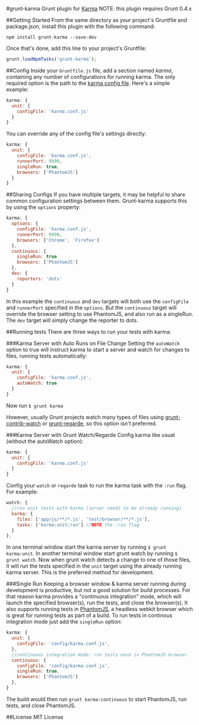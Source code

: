 #grunt-karma
Grunt plugin for [Karma](https://github.com/karma-runner/karma)
NOTE: this plugin requires Grunt 0.4.x

##Getting Started
From the same directory as your project's Gruntfile and package.json, install this plugin with the following command:

`npm install grunt-karma --save-dev`

Once that's done, add this line to your project's Gruntfile:

```js
grunt.loadNpmTasks('grunt-karma');
```

##Config
Inside your `Gruntfile.js` file, add a section named *karma*, containing any number of configurations for running karma. The only required option is the path to the [karma config file](http://karma-runner.github.com/0.8/config/configuration-file.html). Here's a simple example:

```js
karma: {
  unit: {
    configFile: 'karma.conf.js'
  }
}
```

You can override any of the config file's settings directly:

```js
karma: {
  unit: {
    configFile: 'karma.conf.js',
    runnerPort: 9999,
    singleRun: true,
    browsers: ['PhantomJS']
  }
}
```

##Sharing Configs
If you have multiple targets, it may be helpful to share common configuration settings between them. Grunt-karma supports this by using the `options` property:

```js
karma: {
  options: {
    configFile: 'karma.conf.js',
    runnerPort: 9999,
    browsers: ['Chrome', 'Firefox']
  },
  continuous: {
    singleRun: true
    browsers: ['PhantomJS']
  },
  dev: {
    reporters: 'dots'
  }
}
```

In this example the `continuous` and `dev` targets will both use the `configFile` and `runnerPort` specified in the `options`. But the `continuous` target will override the browser setting to use PhantomJS, and also run as a singleRun. The `dev` target will simply change the reporter to dots.

##Running tests
There are three ways to run your tests with karma:

###Karma Server with Auto Runs on File Change
Setting the `autoWatch` option to true will instruct karma to start a server and watch for changes to files, running tests automatically:

```js
karma: {
  unit: {
    configFile: 'karma.conf.js',
    autoWatch: true
  }
}
```
Now run `$ grunt karma`

However, usually Grunt projects watch many types of files using [grunt-contrib-watch](https://github.com/gruntjs/grunt-contrib-watch) or [grunt-regarde](https://github.com/yeoman/grunt-regarde), so this option isn't preferred. 

###Karma Server with Grunt Watch/Regarde
Config karma like usual (without the autoWatch option):

```js
karma: {
  unit: {
    configFile: 'karma.conf.js'
  }
}
```

Config your `watch` or `regarde` task to run the karma task with the `:run` flag. For example:

```js
watch: {
  //run unit tests with karma (server needs to be already running)
  karma: {
    files: ['app/js/**/*.js', 'test/browser/**/*.js'],
    tasks: ['karma:unit:run'] //NOTE the :run flag
  }
},
```

In one terminal window start the karma server by running `$ grunt karma:unit`. In another terminal window start grunt watch by running `$ grunt watch`. Now when grunt watch detects a change to one of those files, it will run the tests specified in the `unit` target using the already running karma server. This is the preferred method for development.  

###Single Run
Keeping a browser window & karma server running during development is productive, but not a good solution for build processes. For that reason karma provides a "continuous integration" mode, which will launch the specified browser(s), run the tests, and close the browser(s). It also supports running tests in [PhantomJS](http://phantomjs.org/), a headless webkit browser which is great for running tests as part of a build. To run tests in continous integration mode just add the `singleRun` option:

```js
karma: {
  unit: {
    configFile: 'config/karma.conf.js',
  },
  //continuous integration mode: run tests once in PhantomJS browser.
  continuous: {
    configFile: 'config/karma.conf.js',
    singleRun: true,
    browsers: ['PhantomJS']
  },
}
```

The build would then run `grunt karma:continuous` to start PhantomJS, run tests, and close PhantomJS.

##License
MIT License